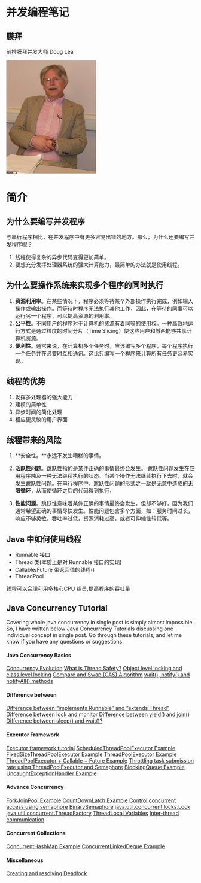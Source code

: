 # 并发编程笔记

## 膜拜

前排膜拜并发大师 Doug Lea

![Doug Lea](assets/small.jpg)

# 简介

## 为什么要编写并发程序

与串行程序相比，在并发程序中有更多容易出错的地方。那么，为什么还要编写并发程序呢？

1. 线程使得复杂的异步代码变得更加简单。
2. 要想充分发挥处理器系统的强大计算能力，最简单的办法就是使用线程。

## 为什么要操作系统来实现多个程序的同时执行

1. **资源利用率**。在某些情况下，程序必须等待某个外部操作执行完成，例如输入操作或输出操作。而等待时程序无法执行其他工作，因此，在等待的同事可以运行另一个程序，可以提高资源的利用率。
2. **公平性**。不同用户的程序对于计算机的资源有着同等的使用权。一种高效地运行方式是通过粒度的时间分片（Time Slicing）使这些用户和城西能够共享计算机资源。
3. **便利性**。通常来说，在计算机多个任务时，应该编写多个程序，每个程序执行一个任务并在必要时互相通讯。这比只编写一个程序来计算所有任务更容易实现。

## 线程的优势

1. 发挥多处理器的强大能力
2. 建模的简单性
3. 异步时间的简化处理
4. 相应更灵敏的用户界面

## 线程带来的风险

1. **安全性。**永远不发生糟糕的事情。

2. **活跃性问题**。跳跃性指的是某件正确的事情最终会发生。 跳跃性问题发生在应用程序触及一种无法继续执行的状态。当某个操作无法继续执行下去时，就会发生跳跃性问题。在串行程序中，跳跃性问题的形式之一就是无意中造成的**无限循环**，从而使循环之后的代码得到执行，

3. **性能问题**。跳跃性意味着某件正确的事情最终会发生，但却不够好，因为我们通常希望正确的事情尽快发生。性能问题包含多个方面，如：服务时间过长，响应不够灵敏，吞吐率过低，资源消耗过高，或者可伸缩性较低等。

## Java 中如何使用线程

- Runnable 接口
- Thread 类(本质上是对 Runnable 接口的实现)
- Callable/Future 带返回值的线程()
- ThreadPool

线程可以合理利用多核心CPU 组员,提高程序的吞吐量

## Java Concurrency Tutorial

Covering whole java concurrency in single post is simply almost impossible. So, I have written below Java Concurrency Tutorials discussing one individual concept in single post. Go through these tutorials, and let me know if you have any questions or suggestions.

#### Java Concurrency Basics

[Concurrency Evolution](https://howtodoinjava.com/java/multi-threading/java-multi-threading-evolution-and-topics/)
[What is Thread Safety?](https://howtodoinjava.com/java/multi-threading/what-is-thread-safety/)
[Object level locking and class level locking](https://howtodoinjava.com/java/multi-threading/thread-synchronization-object-level-locking-and-class-level-locking/)
[Compare and Swap (CAS) Algorithm](https://howtodoinjava.com/java/multi-threading/compare-and-swap-cas-algorithm/)
[wait(), notify() and notifyAll() methods](https://howtodoinjava.com/java/multi-threading/how-to-work-with-wait-notify-and-notifyall-in-java/)

#### Difference between

[Difference between “implements Runnable” and “extends Thread”](https://howtodoinjava.com/java/multi-threading/difference-between-implements-runnable-and-extends-thread-in-java/)
[Difference between lock and monitor](https://howtodoinjava.com/java/multi-threading/multithreading-difference-between-lock-and-monitor/)
[Difference between yield() and join()](https://howtodoinjava.com/java/multi-threading/difference-between-yield-and-join-in-threads-in-java/)
[Difference between sleep() and wait()?](https://howtodoinjava.com/java/multi-threading/difference-between-sleep-and-wait/)

#### Executor Framework

[Executor framework tutorial](https://howtodoinjava.com/java-5/java-executor-framework-tutorial-and-best-practices/)
[ScheduledThreadPoolExecutor Example](https://howtodoinjava.com/2015/03/25/task-scheduling-with-executors-scheduledthreadpoolexecutor-example/)
[FixedSizeThreadPoolExecutor Example](https://howtodoinjava.com/java/multi-threading/java-fixed-size-thread-pool-executor-example/)
[ThreadPoolExecutor Example](https://howtodoinjava.com/java/multi-threading/java-thread-pool-executor-example/)
[ThreadPoolExecutor + Callable + Future Example](https://howtodoinjava.com/java/multi-threading/threadpoolexecutor-callable-future-example/)
[Throttling task submission rate using ThreadPoolExecutor and Semaphore](https://howtodoinjava.com/java/multi-threading/throttling-task-submission-rate-using-threadpoolexecutor-and-semaphore/)
[BlockingQueue Example](https://howtodoinjava.com/java-5/how-to-use-blockingqueue-and-threadpoolexecutor-in-java/)
[UncaughtExceptionHandler Example](https://howtodoinjava.com/java/multi-threading/how-to-restart-thread-using-uncaughtexceptionhandler/)

#### Advance Concurrency

[ForkJoinPool Example](https://howtodoinjava.com/java-7/forkjoin-framework-tutorial-forkjoinpool-example/)
[CountDownLatch Example](https://howtodoinjava.com/java/multi-threading/when-to-use-countdownlatch-java-concurrency-example-tutorial/)
[Control concurrent access using semaphore](https://howtodoinjava.com/java/multi-threading/control-concurrent-access-to-multiple-copies-of-a-resource-using-semaphore/)
[BinarySemaphore](https://howtodoinjava.com/java/multi-threading/binary-semaphore-tutorial-and-example/)
[java.util.concurrent.locks.Lock](https://howtodoinjava.com/java/multi-threading/how-to-use-locks-in-java-java-util-concurrent-locks-lock-tutorial-and-example/)
[java.util.concurrent.ThreadFactory](https://howtodoinjava.com/java/multi-threading/creating-threads-using-java-util-concurrent-threadfactory/)
[ThreadLocal Variables](https://howtodoinjava.com/java/multi-threading/when-and-how-to-use-thread-local-variables/)
[Inter-thread communication](https://howtodoinjava.com/java/multi-threading/inter-thread-communication-using-piped-streams-in-java/)

#### Concurrent Collections

[ConcurrentHashMap Example](https://howtodoinjava.com/java/collections/best-practices-for-using-concurrenthashmap/)
[ConcurrentLinkedDeque Example](https://howtodoinjava.com/java/multi-threading/non-blocking-thread-safe-list-concurrentlinkeddeque-example/)

#### Miscellaneous

[Creating and resolving Deadlock](https://howtodoinjava.com/java/multi-threading/writing-a-deadlock-and-resolving-in-java/)